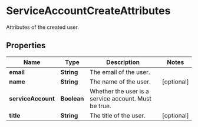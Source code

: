 

# ServiceAccountCreateAttributes

Attributes of the created user.

## Properties

Name | Type | Description | Notes
------------ | ------------- | ------------- | -------------
**email** | **String** | The email of the user. | 
**name** | **String** | The name of the user. |  [optional]
**serviceAccount** | **Boolean** | Whether the user is a service account. Must be true. | 
**title** | **String** | The title of the user. |  [optional]



